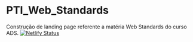 # PTI_Web_Standards
Construção de landing page referente a matéria Web Standards do curso ADS.
[![Netlify Status](https://api.netlify.com/api/v1/badges/791a32c9-36c6-42ef-bd0f-185407da9fc5/deploy-status)](https://app.netlify.com/sites/joao-o-marceneiro/deploys)
